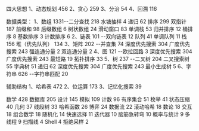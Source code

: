 四大思想
1、动态规划
  456
2、贪心
  259
3、分治
  54
4、回溯
  116

数据类型：
1、数组
  1331--二分查找
        218
        水塘抽样
        4
        递归
        62
        排序
        299
        双指针
        187
        前缀和
        98
        后缀数组
        6
        树状数组
        24
        滑动窗口
        83
        单调栈
        53
        归并排序
        12
        桶排序
        8
        基数排序
        3
        计数排序
        6
2、链表
  101 --双向链表
        12
        队列
        41
        单调队列
        11
        栈
        156
        堆（优先队列）
        134
3、矩阵
  202 --并查集
        74
        深度优先搜索
        304
        广度优先搜索
        243
        强连通分量
        2
        双连通分量
        2
4、图
  121 --欧拉回路
        3
        深度优先搜索
        304
        广度优先搜索
        243
        最短路
        19
        拓扑排序
        33
5、树
  237 --二叉树
        204
        二叉搜索树
        55
        字典树
        51
        递归
        62
        深度优先搜索
        304
        广度优先搜索
        243
        最小生成树
        5
6、字符串
  626 --字符串匹配
        20

辅助结构
1、哈希表
  472
2、位运算
  173
3、记忆化搜索
  39

数学
428
数据库
205
设计
145
模拟
109
计数
96
有序集合
51
枚举
41
状态压缩
40
几何
37
线段树
33
哈希函数
26
博弈
24
数据流
22
滚动哈希
18
数论
18
交互
18
组合数学
18
随机化
14
快速选择
11
迭代器
10
脑筋急转弯
10
概率与统计
9
多线程
9
扫描线
4
Shell
4
拒绝采样
2